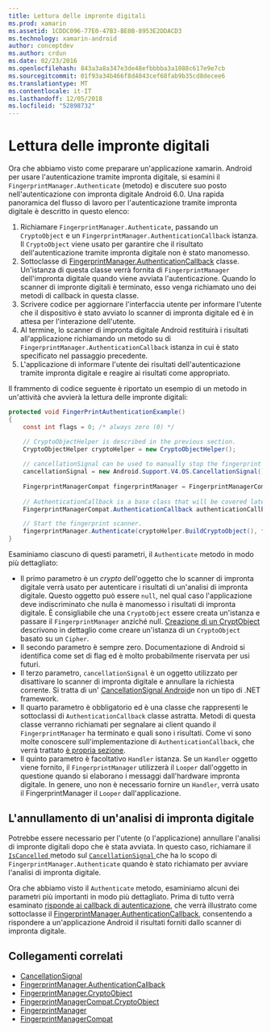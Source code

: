 ```yaml
---
title: Lettura delle impronte digitali
ms.prod: xamarin
ms.assetid: 1CDDC096-77E0-47B3-BE0B-8953E2DDACD3
ms.technology: xamarin-android
author: conceptdev
ms.author: crdun
ms.date: 02/23/2016
ms.openlocfilehash: 843a3a8a347e3de48efbbbba3a1088c617e9e7cb
ms.sourcegitcommit: 01f93a34b466f8d4043cef68fab9b35cd8decee6
ms.translationtype: MT
ms.contentlocale: it-IT
ms.lasthandoff: 12/05/2018
ms.locfileid: "52898732"
---
```

# <a name="scanning-for-fingerprints"></a>Lettura delle impronte digitali

Ora che abbiamo visto come preparare un'applicazione xamarin. Android per usare l'autenticazione tramite impronta digitale, si esamini il `FingerprintManager.Authenticate` (metodo) e discutere suo posto nell'autenticazione con impronta digitale Android 6.0. Una rapida panoramica del flusso di lavoro per l'autenticazione tramite impronta digitale è descritto in questo elenco:

1. Richiamare `FingerprintManager.Authenticate`, passando un `CryptoObject` e un `FingerprintManager.AuthenticationCallback` istanza. Il `CryptoObject` viene usato per garantire che il risultato dell'autenticazione tramite impronta digitale non è stato manomesso. 
2. Sottoclasse di [FingerprintManager.AuthenticationCallback](http://developer.android.com/reference/android/hardware/fingerprint/FingerprintManager.AuthenticationCallback.html) classe. Un'istanza di questa classe verrà fornita di `FingerprintManager` dell'impronta digitale quando viene avviata l'autenticazione. Quando lo scanner di impronte digitali è terminato, esso venga richiamato uno dei metodi di callback in questa classe.
3. Scrivere codice per aggiornare l'interfaccia utente per informare l'utente che il dispositivo è stato avviato lo scanner di impronta digitale ed è in attesa per l'interazione dell'utente. 
4. Al termine, lo scanner di impronta digitale Android restituirà i risultati all'applicazione richiamando un metodo su di `FingerprintManager.AuthenticationCallback` istanza in cui è stato specificato nel passaggio precedente.
5. L'applicazione di informare l'utente dei risultati dell'autenticazione tramite impronta digitale e reagire ai risultati come appropriato. 

Il frammento di codice seguente è riportato un esempio di un metodo in un'attività che avvierà la lettura delle impronte digitali:

```csharp
protected void FingerPrintAuthenticationExample()
{
    const int flags = 0; /* always zero (0) */

    // CryptoObjectHelper is described in the previous section.
    CryptoObjectHelper cryptoHelper = new CryptoObjectHelper();    
    
    // cancellationSignal can be used to manually stop the fingerprint scanner. 
    cancellationSignal = new Android.Support.V4.OS.CancellationSignal();
    
    FingerprintManagerCompat fingerprintManager = FingerprintManagerCompat.From(this);
    
    // AuthenticationCallback is a base class that will be covered later on in this guide.
    FingerprintManagerCompat.AuthenticationCallback authenticationCallback = new MyAuthCallbackSample(this);

    // Start the fingerprint scanner.
    fingerprintManager.Authenticate(cryptoHelper.BuildCryptoObject(), flags, cancellationSignal, authenticationCallback, null);
}
```

Esaminiamo ciascuno di questi parametri, il `Authenticate` metodo in modo più dettagliato:

* Il primo parametro è un _crypto_ dell'oggetto che lo scanner di impronta digitale verrà usato per autenticare i risultati di un'analisi di impronta digitale. Questo oggetto può essere `null`, nel qual caso l'applicazione deve indiscriminato che nulla è manomesso i risultati di impronta digitale. È consigliabile che una `CryptoObject` essere creata un'istanza e passare il `FingerprintManager` anziché null. [Creazione di un CryptObject](~/android/platform/fingerprint-authentication/creating-a-cryptoobject.md) descrivono in dettaglio come creare un'istanza di un `CryptoObject` basato su un `Cipher`.
* Il secondo parametro è sempre zero. Documentazione di Android si identifica come set di flag ed è molto probabilmente riservata per usi futuri. 
* Il terzo parametro, `cancellationSignal` è un oggetto utilizzato per disattivare lo scanner di impronta digitale e annullare la richiesta corrente. Si tratta di un' [CancellationSignal Android](http://developer.android.com/reference/android/os/CancellationSignal.html)e non un tipo di .NET framework.
* Il quarto parametro è obbligatorio ed è una classe che rappresenti le sottoclassi di `AuthenticationCallback` classe astratta. Metodi di questa classe verranno richiamati per segnalare ai client quando il `FingerprintManager` ha terminato e quali sono i risultati. Come vi sono molte conoscere sull'implementazione di `AuthenticationCallback`, che verrà trattato [è propria sezione](~/android/platform/fingerprint-authentication/fingerprint-authentication-callbacks.md).
* Il quinto parametro è facoltativo `Handler` istanza. Se un `Handler` oggetto viene fornito, il `FingerprintManager` utilizzerà il `Looper` dall'oggetto in questione quando si elaborano i messaggi dall'hardware impronta digitale. In genere, uno non è necessario fornire un `Handler`, verrà usato il FingerprintManager il `Looper` dall'applicazione.

## <a name="cancelling-a-fingerprint-scan"></a>L'annullamento di un'analisi di impronta digitale

Potrebbe essere necessario per l'utente (o l'applicazione) annullare l'analisi di impronte digitali dopo che è stata avviata. In questo caso, richiamare il [ `IsCancelled` ](http://developer.android.com/reference/android/os/CancellationSignal.html#isCanceled()) metodo sul [ `CancellationSignal` ](http://developer.android.com/reference/android/os/CancellationSignal.html) che ha lo scopo di `FingerprintManager.Authenticate` quando è stato richiamato per avviare l'analisi di impronta digitale.

Ora che abbiamo visto il `Authenticate` metodo, esaminiamo alcuni dei parametri più importanti in modo più dettagliato. Prima di tutto verrà esaminato [risponde ai callback di autenticazione](~/android/platform/fingerprint-authentication/fingerprint-authentication-callbacks.md), che verrà illustrato come sottoclasse il [FingerprintManager.AuthenticationCallback](http://developer.android.com/reference/android/hardware/fingerprint/FingerprintManager.AuthenticationCallback.html), consentendo a rispondere a un'applicazione Android il risultati forniti dallo scanner di impronta digitale.




## <a name="related-links"></a>Collegamenti correlati

- [CancellationSignal](http://developer.android.com/reference/android/os/CancellationSignal.html)
- [FingerprintManager.AuthenticationCallback](http://developer.android.com/reference/android/hardware/fingerprint/FingerprintManager.AuthenticationCallback.html)
- [FingerprintManager.CryptoObject](http://developer.android.com/reference/android/hardware/fingerprint/FingerprintManager.CryptoObject.html)
- [FingerprintManagerCompat.CryptoObject](http://developer.android.com/reference/android/support/v4/hardware/fingerprint/FingerprintManagerCompat.CryptoObject.html)
- [FingerprintManager](http://developer.android.com/reference/android/hardware/fingerprint/FingerprintManager.html)
- [FingerprintManagerCompat](http://developer.android.com/reference/android/support/v4/hardware/fingerprint/FingerprintManagerCompat.html)
